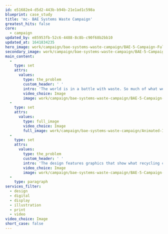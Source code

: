 ```yaml
---
id: e51682e4-d5d2-443b-b94b-21e1ad1c598a
blueprint: case_study
title: 'mc- BAE Systems Waste Campaign'
greatest_hits: false
core:
  - campaign
updated_by: e85953fb-52c6-4488-8c8b-c90f68b2bb10
updated_at: 1641834235
hero_image: work/campaign/bae-systems-waste-campaign/BAE-5-Campaign-Full-Image-1360x768.5.jpg
secondary_image: work/campaign/bae-systems-waste-campaign/BAE-5-Campaign-Secondary-Image-896x597.jpg
main_content:
  -
    type: set
    attrs:
      values:
        type: the_problem
        custom_header: ' '
        intro: 'The world is in a battle with waste. So much of what we use could have a new life, if only we knew where to put it. And you know what? People do recycle - but sometimes they need a little jolt to do it. That''s why we created a campaign to transform the habits of different sectors of BAE Systems - from Land, Sea, and Air to Submarine. To do this, we put recycling bins in the spotlight by using space in carefully selected locations to highlight our campaign posters.'
        video_choice: Image
        image: work/campaign/bae-systems-waste-campaign/BAE-5-Campaign-Full-Image-1360x768.5-2.jpg
  -
    type: set
    attrs:
      values:
        type: full_image
        video_choice: Image
        full_image: work/campaign/bae-systems-waste-campaign/Animated-Inforgraphics-Mockup-3.gif
  -
    type: set
    attrs:
      values:
        type: the_problem
        custom_header: ' '
        intro: 'The design features graphics that show what recycling can do, along with a teaser message and gentle encouragement for staff to vote with their trash. And that''s exactly what they did. BAE tell us that they''ve seen significantly higher rates of recycling than in past years. '
        video_choice: Image
        image: work/campaign/bae-systems-waste-campaign/BAE-5-Campaign-Large-927x522-3.jpg
  -
    type: paragraph
services_filter:
  - design
  - digital
  - display
  - illustration
  - print
  - video
video_choice: Image
short_case: false
---
```

